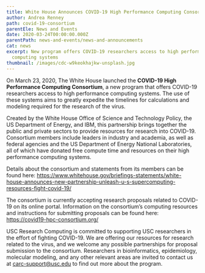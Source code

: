 ```yaml
---
title: White House Announces COVID-19 High Performance Computing Consortium
author: Andrea Renney
path: covid-19-consortium
parentEle: News and Events
date: 2020-03-24T00:00:00.000Z
parentPath: news-and-events/news-and-announcements
cat: news
excerpt: New program offers COVID-19 researchers access to high performance
  computing systems
thumbnail: /images/cdc-w9keokhajkw-unsplash.jpg
---
```

On March 23, 2020, The White House launched the **COVID-19 High Performance Computing Consortium**, a new program that offers COVID-19 researchers access to high performance computing systems. The use of these systems aims to greatly expedite the timelines for calculations and modeling required for the research of the virus.

Created by the White House Office of Science and Technology Policy, the US Department of Energy, and IBM, this partnership brings together the public and private sectors to provide resources for research into COVID-19. Consortium members include leaders in industry and academia, as well as federal agencies and the US Department of Energy National Laboratories, all of which have donated free compute time and resources on their high performance computing systems.

Details about the consortium and statements from its members can be found here: <https://www.whitehouse.gov/briefings-statements/white-house-announces-new-partnership-unleash-u-s-supercomputing-resources-fight-covid-19/>

The consortium is currently accepting research proposals related to COVID-19 on its online portal. Information on the consortium’s computing resources and instructions for submitting proposals can be found here: <https://covid19-hpc-consortium.org/>

USC Research Computing is committed to supporting USC researchers in the effort of fighting COVID-19. We are offering our resources for research related to the virus, and we welcome any possible partnerships for proposal submission to the consortium. Researchers in bioinformatics, epidemiology, molecular modeling, and any other relevant areas are invited to contact us at carc-support@usc.edu to find out more about the program.
